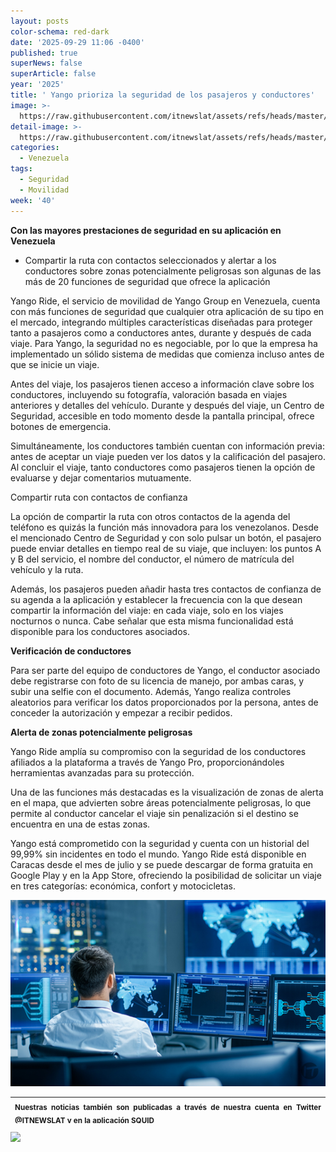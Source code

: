 ```yaml
---
layout: posts
color-schema: red-dark
date: '2025-09-29 11:06 -0400'
published: true
superNews: false
superArticle: false
year: '2025'
title: ' Yango prioriza la seguridad de los pasajeros y conductores'
image: >-
  https://raw.githubusercontent.com/itnewslat/assets/refs/heads/master/img/540x320/Centro-de-Control-p.jpg
detail-image: >-
  https://raw.githubusercontent.com/itnewslat/assets/refs/heads/master/img/1024x680/Centro-de-Control-g.jpg
categories:
  - Venezuela
tags:
  - Seguridad
  - Movilidad
week: '40'
---
```

**Con las mayores prestaciones de seguridad en su aplicación en Venezuela**

- Compartir la ruta con contactos seleccionados y alertar a los conductores sobre zonas potencialmente peligrosas son algunas de las más de 20 funciones de seguridad que ofrece la aplicación

Yango Ride, el servicio de movilidad de Yango Group en Venezuela, cuenta con más funciones de seguridad que cualquier otra aplicación de su tipo en el mercado, integrando múltiples características diseñadas para proteger tanto a pasajeros como a conductores antes, durante y después de cada viaje. Para Yango, la seguridad no es negociable, por lo que la empresa ha implementado un sólido sistema de medidas que comienza incluso antes de que se inicie un viaje.

Antes del viaje, los pasajeros tienen acceso a información clave sobre los conductores, incluyendo su fotografía, valoración basada en viajes anteriores y detalles del vehículo. Durante y después del viaje, un Centro de Seguridad, accesible en todo momento desde la pantalla principal, ofrece botones de emergencia.

Simultáneamente, los conductores también cuentan con información previa: antes de aceptar un viaje pueden ver los datos y la calificación del pasajero. Al concluir el viaje, tanto conductores como pasajeros tienen la opción de evaluarse y dejar comentarios mutuamente.

Compartir ruta con contactos de confianza

La opción de compartir la ruta con otros contactos de la agenda del teléfono es quizás la función más innovadora para los venezolanos. Desde el mencionado Centro de Seguridad y con solo pulsar un botón, el pasajero puede enviar detalles en tiempo real de su viaje, que incluyen: los puntos A y B del servicio, el nombre del conductor, el número de matrícula del vehículo y la ruta.

Además, los pasajeros pueden añadir hasta tres contactos de confianza de su agenda a la aplicación y establecer la frecuencia con la que desean compartir la información del viaje: en cada viaje, solo en los viajes nocturnos o nunca. Cabe señalar que esta misma funcionalidad está disponible para los conductores asociados.

**Verificación de conductores**

Para ser parte del equipo de conductores de Yango, el conductor asociado debe registrarse con foto de su licencia de manejo, por ambas caras, y subir una selfie con el documento. Además, Yango realiza controles aleatorios para verificar los datos proporcionados por la persona, antes de conceder la autorización y empezar a recibir pedidos.

**Alerta de zonas potencialmente peligrosas**

Yango Ride amplía su compromiso con la seguridad de los conductores afiliados a la plataforma a través de Yango Pro, proporcionándoles herramientas avanzadas para su protección.

Una de las funciones más destacadas es la visualización de zonas de alerta en el mapa, que advierten sobre áreas potencialmente peligrosas, lo que permite al conductor cancelar el viaje sin penalización si el destino se encuentra en una de estas zonas.

Yango está comprometido con la seguridad y cuenta con un historial del 99,99% sin incidentes en todo el mundo. Yango Ride está disponible en Caracas desde el mes de julio y se puede descargar de forma gratuita en Google Play y en la App Store, ofreciendo la posibilidad de solicitar un viaje en tres categorías: económica, confort y motocicletas.

![](https://raw.githubusercontent.com/itnewslat/assets/refs/heads/master/img/540x320/Centro-de-Control-p.jpg)

<table style="height: 42px;" width="569">
<tbody>
<tr>
<td style="text-align: justify;"><sub><strong>Nuestras noticias también son publicadas a través de nuestra cuenta en Twitter <a href="https://twitter.com/itnewslat?lang=es">@ITNEWSLAT</a> y en la aplicación <a href="https://squidapp.co/en/">SQUID</a></strong></sub></td>
</tr>
</tbody>
</table>

<img src="https://tracker.metricool.com/c3po.jpg?hash=56f88a41e39ab42c063cc51676587a04"/>